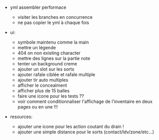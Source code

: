 - yml assembler performace

  - visiter les branches en concurrence
  - ne pas copier le yml à chaque fois

- ui:

  - symbole maintenu comme la main
  - mettre un légende
  - 404 on non existing character
  - mettre des lignes sur la partie note
  - tenter un background creme
  - ajouter un slot sur les sorts
  - ajouter rafale ciblée et rafale multiple
  - ajouter tir auto multiples
  - afficher le concealment
  - afficher plus de 15 balles
  - faire une icone pour les tests ??
  - voir comment conditionnaliser l'affichage de l'inventaire en deux pages ou en une !!!

- resources:
  - ajouter une icone pour les action coutant du drain !
  - ajouter une simple distance pour le sorts (contact/ldv/zone/etc...)
